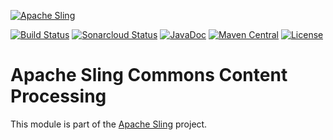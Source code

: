 [![Apache Sling](https://sling.apache.org/res/logos/sling.png)](https://sling.apache.org)

&#32;[![Build Status](https://ci-builds.apache.org/job/Sling/job/modules/job/sling-org-apache-sling-commons-content-processing/job/master/badge/icon)](https://ci-builds.apache.org/job/Sling/job/modules/job/sling-org-apache-sling-commons-content-processing/job/master/)&#32;[![Sonarcloud Status](https://sonarcloud.io/api/project_badges/measure?project=apache_sling-org-apache-sling-commons-content-processing&metric=alert_status)](https://sonarcloud.io/dashboard?id=apache_sling-org-apache-sling-commons-content-processing)&#32;[![JavaDoc](https://www.javadoc.io/badge/org.apache.sling/org.apache.sling.commons.content.processing.svg)](https://www.javadoc.io/doc/org.apache.sling/org.apache.sling.commons.content.processing)&#32;[![Maven Central](https://maven-badges.herokuapp.com/maven-central/org.apache.sling/org.apache.sling.commons.content.processing/badge.svg)](https://search.maven.org/#search%7Cga%7C1%7Cg%3A%22org.apache.sling%22%20a%3A%22org.apache.sling.commons.content.processing%22) [![License](https://img.shields.io/badge/License-Apache%202.0-blue.svg)](https://www.apache.org/licenses/LICENSE-2.0)

# Apache Sling Commons Content Processing

This module is part of the [Apache Sling](https://sling.apache.org) project.
